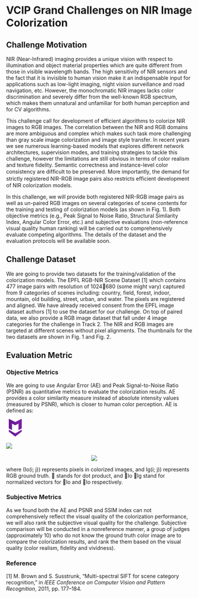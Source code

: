 # VCIP Grand Challenges on NIR Image Colorization

## Challenge Motivation
NIR (Near-Infrared) imaging provides a unique vision with respect to illumination and object material properties which are quite different from those in visible wavelength bands. The high sensitivity of NIR sensors and the fact that it is invisible to human vision make it an indispensable input for applications such as low-light imaging, night vision surveillance and road navigation, etc. However, the monochromatic NIR images lacks color discrimination and severely differ from the well-known RGB spectrum, which makes them unnatural and unfamiliar for both human perception and for CV algorithms.


This challenge call for development of efficient algorithms to colorize NIR images to RGB images. The correlation between the NIR and RGB domains are more ambiguous and complex which makes such task more challenging than gray scale image colorization and image style transfer. In recent years we see numerous learning-based models that explores different network architectures, supervision modes, and training strategies to tackle this challenge, however the limitations are still obvious in terms of color realism and texture fidelity. Semantic correctness and instance-level color consistency are difﬁcult to be preserved. More importantly, the demand for strictly registered NIR-RGB image pairs also restricts efﬁcient development of NIR colorization models.


In this challenge, we will provide both registered NIR-RGB image pairs as well as un-paired RGB images on several categories of scene contents for the training and testing of colorization models (as shown in Fig. 1). Both objective metrics (e.g., Peak Signal to Noise Ratio, Structural Similarity Index, Angular Color Error, etc.) and subjective evaluations (non-reference visual quality human ranking) will be carried out to comprehensively evaluate competing algorithms. The details of the dataset and the evaluation protocols will be available soon.

## Challenge Dataset
We are going to provide two datasets for the training/validation of the colorization models. The EPFL RGB-NIR Scene Dataset [1] which contains 477 image pairs with resolution of 1024680 (some might vary) captured from 9 categories of scenes including: country, field, forest, indoor, mountain, old building, street, urban, and water. The pixels are registered and aligned. We have already received consent from the EPFL image dataset authors [1] to use the dataset for our
challenge.
On top of paired data, we also provide a RGB image dataset that fall under 4 image categories for the challenge in Track 2. The NIR and RGB images are targeted at different scenes without pixel alignments. The thumbnails for the two datasets are shown in Fig. 1 and Fig. 2.

## Evaluation Metric
### Objective Metrics

We are going to use Angular Error (AE) and Peak Signal-to-Noise Ratio (PSNR) as quantitative metrics to evaluate the colorization results. AE provides a color similarity measure instead of absolute intensity values (measured by PSNR), which is closer to human color perception. AE is defined as:

![alt text](https://github.com/adam-p/markdown-here/raw/master/src/common/images/icon48.png "Logo Title Text 1")

![](https://github.com/jchenhkg/jchenhkg.github.io/blob/master/projects/NIR2RGB_VCIP_Challenge/web/AE.jpg)

<p><img style="display: block; margin-left: auto; margin-right: auto;" src="https://github.com/jchenhkg/jchenhkg.github.io/blob/master/projects/NIR2RGB_VCIP_Challenge/web/AE.jpg" width="45" /></p>

where (Io(i; j)) represents pixels in colorized images, and Ig(i; j)) represents RGB ground truth.
 stands for dot product, and Io Ig stand for normalized vectors for Io and Io respectively.
### Subjective Metrics

As we found both the AE and PSNR and SSIM index can not comprehensively reflect the visual quality of the colorization performance, we will also rank the subjective visual quality for the challenge. Subjective comparison will be conducted in a nonreference manner, a group of judges (approximately 10) who do not know the ground truth color
image are to compare the colorization results, and rank the them based on the visual quality (color realism, fidelity and vividness).

### Reference
[1] M. Brown and S. Susstrunk, “Multi-spectral SIFT for scene category recognition,” in _IEEE Conference on Computer Vision and Pattern Recognition_, 2011, pp. 177–184.
